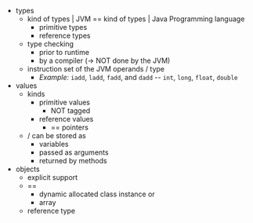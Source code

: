 * types 
  * kind of types | JVM == kind of types | Java Programming language 
    * primitive types
    * reference types
  * type checking
    * prior to runtime
    * by a compiler (-> NOT done by the JVM)
  * instruction set of the JVM operands / type
    * _Example:_ `iadd`, `ladd`, `fadd`, and `dadd` -- `int`, `long`, `float`, `double`
* values
  * kinds
    * primitive values
      * NOT tagged
    * reference values
      * == pointers
  * / can be stored as
    * variables
    * passed as arguments
    * returned by methods
* objects
  * explicit support
  * == 
    * dynamic allocated class instance or
    * array
  * reference type
